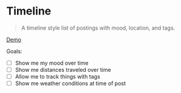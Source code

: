 # Timeline

> A timeline style list of postings with mood, location, and tags.

[Demo](https://chadwithuhc.github.io/prototypes/timeline/)

Goals:

- [ ] Show me my mood over time
- [ ] Show me distances traveled over time
- [ ] Allow me to track things with tags
- [ ] Show me weather conditions at time of post
